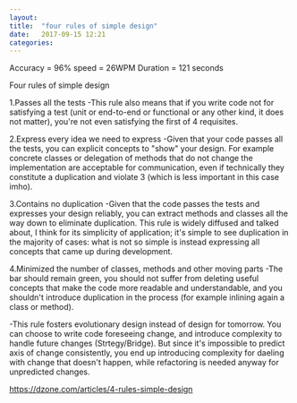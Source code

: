 ```yaml
---
layout: 
title:  "four rules of simple design"
date:   2017-09-15 12:21
categories: 
---
```

Accuracy = 96%
speed = 26WPM
Duration = 121 seconds

Four rules of simple design

1.Passes all the tests
-This rule also means that if you write code not for satisfying a test (unit or end-to-end or functional or any other kind, it does not matter), you're not even satisfying the first of 4 requisites.

2.Express every idea we need to express
-Given that your code passes all the tests, you can explicit concepts to "show" your design. For example concrete classes or delegation of methods that do not change the implementation are acceptable for communication, even if technically they constitute a duplication and violate 3 (which is less important in this case imho).

3.Contains no duplication
-Given that the code passes the tests and expresses your design reliably, you can extract methods and classes all the way down to eliminate duplication. This rule is widely diffused and talked about, I think for its simplicity of application; it's simple to see duplication in the majority of cases: what is not so simple is instead expressing all concepts that came up during development.

4.Minimized the number of classes, methods and other moving parts
-The bar should remain green, you should not suffer from deleting useful concepts that make the code more readable and understandable, and you shouldn't introduce duplication in the process (for example inlining again a class or method).

-This rule fosters evolutionary design instead of design for tomorrow. You can choose to write code foreseeing change, and introduce complexity to handle future changes (Strtegy/Bridge). But since it's impossible to predict axis of change consistently, you end up introducing complexity for daeling with change that doesn't happen, while refactoring is needed anyway for unpredicted changes.

https://dzone.com/articles/4-rules-simple-design

